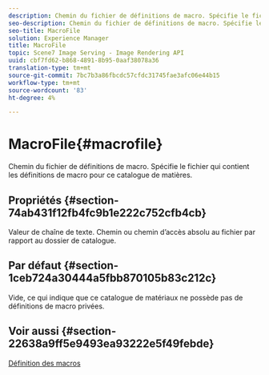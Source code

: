 ```yaml
---
description: Chemin du fichier de définitions de macro. Spécifie le fichier qui contient les définitions de macro pour ce catalogue de matières.
seo-description: Chemin du fichier de définitions de macro. Spécifie le fichier qui contient les définitions de macro pour ce catalogue de matières.
seo-title: MacroFile
solution: Experience Manager
title: MacroFile
topic: Scene7 Image Serving - Image Rendering API
uuid: cbf7fd62-b868-4891-8b95-0aaf38078a36
translation-type: tm+mt
source-git-commit: 7bc7b3a86fbcdc57cfdc31745fae3afc06e44b15
workflow-type: tm+mt
source-wordcount: '83'
ht-degree: 4%

---
```



# MacroFile{#macrofile}

Chemin du fichier de définitions de macro. Spécifie le fichier qui contient les définitions de macro pour ce catalogue de matières.

## Propriétés {#section-74ab431f12fb4fc9b1e222c752cfb4cb}

Valeur de chaîne de texte. Chemin ou chemin d’accès absolu au fichier par rapport au dossier de catalogue.

## Par défaut {#section-1ceb724a30444a5fbb870105b83c212c}

Vide, ce qui indique que ce catalogue de matériaux ne possède pas de définitions de macro privées.

## Voir aussi {#section-22638a9ff5e9493ea93222e5f49febde}

[Définition des macros](../../../../../ir-api/material-cat/image-rendering-api-ref/c-ir-material-catalog/c-ir-macro-definition-reference/c-ir-macro-definition-reference.md#concept-477b77fa187147bfa55fa67134d4a453)
